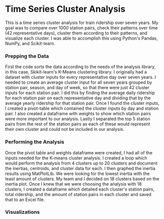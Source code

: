 # Time Series Cluster Analysis

This is a time series cluster analysis for train ridership over seven years. My goal was to compare over 1000 station pairs, check their patterns over time (42 representative days), cluster them according to their patterns, and visualize each cluster. I was able to accomplish this using Python's Pandas, NumPy, and Scikit-learn.

### Prepping the Data
First the code sorts the data according to the needs of the analysis library, in this case, Skikit-learn's K-Means clustering library. I originally had a dataset with cluster inputs for every representative day over seven years. I needed to create an average cluster input for all seven years grouped by station pair, season, and day of week, so that there were just 42 cluster inputs for each station pair. I did this by finding the average daily ridership for each station pair on each representative day and dividing that by the average yearly ridership for that station pair. Once I found the cluster inputs, I created a pivot-table which contained the cluster inputs by day and station pair. I also created a dataframe with weights to show which station pairs were more important to our analysis. Lastly I separated the top 5 station pairs from the rest of the station pairs as each of these would represent their own cluster and could not be included in our analysis.

### Performing the Analysis
Once the pivot table and weights dataframe were created, I had all of the inputs needed for the K-means cluster analysis. I created a loop which would perform the analysis from 4 clusters up to 20 clusters and document the inertias, centroids, and cluster data for each. I then graphed the inertia results using MatPlotLib. We were looking for the lowest inertia with the least amount of clusters. My team and I decided on 18 clusters based on the inertia plot. Once I knew that we were choosing the analysis with 18 clusters, I created a dataframe which detailed each cluster's station pairs, total ridership, and the amount of station pairs in each cluster and saved that to an Excel file.

### Visualizations
